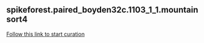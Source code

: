 
## spikeforest.paired_boyden32c.1103_1_1.mountainsort4

[Follow this link to start curation](https://figurl.org/f?v=gs://figurl/spikesortingview-10&d=sha1://f0027fc6cca6da8288f3993620e8d1887bfe35a6&label=spikeforest.paired_boyden32c.1103_1_1.mountainsort4)
